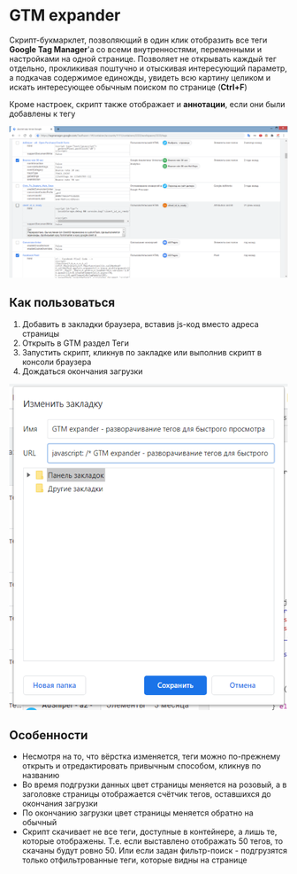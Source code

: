 # GTM expander
Скрипт-букмарклет, позволяющий в один клик отобразить все теги **Google Tag Manager**'а со всеми внутренностями, переменными и настройками на одной странице. Позволяет не открывать каждый тег отдельно, прокликивая поштучно и отыскивая интересующий параметр, а подкачав содержимое единожды, увидеть всю картину целиком и искать интересующее обычным поиском по странице (**Ctrl+F**)

Кроме настроек, скрипт также отображает и **аннотации**, если они были добавлены к тегу

![](https://raw.githubusercontent.com/SergeyLossev/gtm_expander/main/GTM_expander.png)

## Как пользоваться
1. Добавить в закладки браузера, вставив js-код вместо адреса страницы
2. Открыть в GTM раздел Теги
3. Запустить скрипт, кликнув по закладке или выполнив скрипт в консоли браузера
4. Дождаться окончания загрузки

![](https://raw.githubusercontent.com/SergeyLossev/gtm_expander/main/GTM_expander%20-%20make%20bookmarklet.png)

## Особенности
* Несмотря на то, что вёрстка изменяется, теги можно по-прежнему открыть и отредактировать привычным способом, кликнув по названию
* Во время подгрузки данных цвет страницы меняется на розовый, а в заголовке страницы отображается счётчик тегов, оставшихся до окончания загрузки
* По окончанию загрузки цвет страницы меняется обратно на обычный
* Скрипт скачивает не все теги, доступные в контейнере, а лишь те, которые отображены. Т.е. если выставлено отображать 50 тегов, то скачаны будут ровно 50. Или если задан фильтр-поиск - подгрузятся только отфильтрованные теги, которые видны на странице
